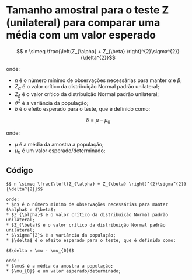 # Tamanho amostral para o teste Z (unilateral) para comparar uma média com um valor esperado

$$ n \simeq \frac{\left(Z_{\alpha} + Z_{\beta} \right)^{2}\sigma^{2}}{\delta^{2}}$$

onde:
* $n$ é o número mínimo de observações necessárias para manter $\alpha$ e $\beta$;
* $Z_{\alpha}$ é o valor crítico da distribuição Normal padrão unilateral;
* $Z_{\beta}$ é o valor crítico da distribuição Normal padrão unilateral;
* $\sigma^{2}$ é a variância da população;
* $\delta$ é o efeito esperado para o teste, que é definido como:

$$\delta = \mu - \mu_{0}$$

onde:
* $\mu$ é a média da amostra a população;
* $\mu_{0}$ é um valor esperado/determinado;

## Código


```
$$ n \simeq \frac{\left(Z_{\alpha} + Z_{\beta} \right)^{2}\sigma^{2}}{\delta^{2}}$$

onde:
* $n$ é o número mínimo de observações necessárias para manter $\alpha$ e $\beta$;
* $Z_{\alpha}$ é o valor crítico da distribuição Normal padrão unilateral;
* $Z_{\beta}$ é o valor crítico da distribuição Normal padrão unilateral;
* $\sigma^{2}$ é a variância da população;
* $\delta$ é o efeito esperado para o teste, que é definido como:

$$\delta = \mu - \mu_{0}$$

onde:
* $\mu$ é a média da amostra a população;
* $\mu_{0}$ é um valor esperado/determinado;
```